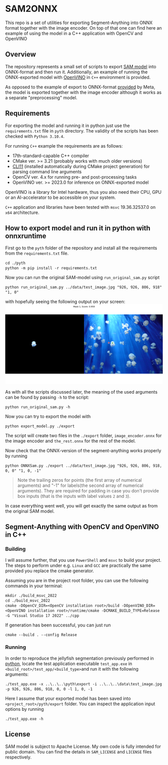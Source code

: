 # SAM2ONNX
This repo is a set of utilities for exporting Segment-Anything into ONNX format together with the image encoder. On top of that one can find here an example of using the model in a C++ application with OpenCV and OpenVINO

## Overview

The repository represents a small set of scripts to export [SAM model](https://github.com/facebookresearch/segment-anything) into ONNX-format and then run it. Additionally, an example of running the ONNX-exported model with [OpenVINO](https://docs.openvino.ai/2023.0/home.html) in `C++` environment is provided.

As opposed to the example of export to ONNX-format [provided](https://github.com/facebookresearch/segment-anything/blob/main/scripts/export_onnx_model.py) by Meta, the model is exported together with the image encoder although it works as a separate "preprocessing" model.

## Requirements

For exporting the model and running it in python just use the `requirements.txt` file in `pyth` directory. The validity of the scripts has been checked with `Python 3.10.4`.

For running `C++` example the requirements are as follows:

* 17th-standard-capable C++ compiler
* CMake ver. >= 3.21 (probably works with much older versions)
* [CLI11](https://github.com/CLIUtils/CLI11) (installed automatically during CMake project generation) for parsing command line arguments
* OpenCV ver. 4.x for running pre- and post-processing tasks
* OpenVINO ver. >= 2023.0 for inference on ONNX-exported model

OpenVINO is a library for Intel hardware, thus you also need their CPU, GPU or an AI-accelerator to be accessible on your system.

`C++` application and libraries have been tested with `msvc` 19.36.32537.0 on `x64` architecture.

## How to export model and run it in python with onnxruntime

First go to the `pyth` folder of the repository and install all the requirements from the `requirements.txt` file.
```
cd ./pyth
python -m pip install -r requirements.txt
```

Now you can run the original SAM-model using `run_original_sam.py` script
```
python run_original_sam.py ../data/test_image.jpg "926, 926, 806, 918" "1, 0"
```

with hopefully seeing the following output on your screen:
![image](docs/original.png)

As with all the scripts discussed later, the meaning of the used arguments can be found by passing `-h` to the script:
```
python run_original_sam.py -h
```

Now you can try to export the model with
```
python export_model.py ./export
```

The script will create two files in the `./export` folder, `image_encoder.onnx` for the image encoder and `the_rest.onnx` for the rest of the model.

Now check that the ONNX-version of the segment-anything works properly by running
```
python ONNXSam.py ./export ../data/test_image.jpg "926, 926, 806, 918, 0, 0" "1, 0, -1"
```

> Note the trailing zeros for points (the first array of numerical arguments) and "-1" for labels(the second array of numerical arguments). They are required for padding in case you don't provide box inputs (that is the inputs with label values `2` and `3`).

In case everything went well, you will get exactly the same output as from the original SAM model.

## Segment-Anything with OpenCV and OpenVINO in C++

### Building

I will assume further, that you use `PowerShell` and `msvc` to build your project.
The steps to perform under e.g. `Linux` and `GCC` are practically the same provided you replace the cmake generator.

Assuming you are in the project root folder, you can use the following commands in your terminal:  

```
mkdir ./build_msvc_2022
cd ./build_msvc_2022
cmake -DOpenCV_DIR=<OpenCV installation root>/build -DOpenVINO_DIR=<OpenVINO installation root>/runtime/cmake -DCMAKE_BUILD_TYPE=Release -G "Visual Studio 17 2022" ../cpp
```

If generation has been successful, you can just run
```
cmake --build . --config Release
```

### Running

In order to reproduce the jellyfish segmentation previously performed in [python](#how-to-export-model-and-run-it-in-python-with-onnxruntime), locate the test application executable `test_app.exe` in `<build_root>/test_app/<build_type>`and run it with the following arguments:

```
./test_app.exe -x ..\..\..\pyth\export -i ..\..\..\data\test_image.jpg -p 926, 926, 806, 918, 0, 0 -l 1, 0, -1
```

Here I assume that your exported model has been saved into `<project_root>/pyth/export` folder.
You can inspect the application input options by running
```
./test_app.exe -h
``` 

## License

SAM model is subject to Apache License. My own code is fully intended for public domain. You can find the details in `SAM_LICENSE` and `LICENSE` files respectively.
